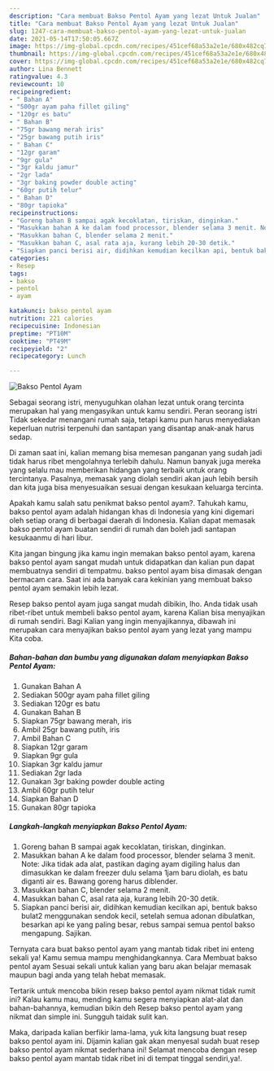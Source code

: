 ```yaml
---
description: "Cara membuat Bakso Pentol Ayam yang lezat Untuk Jualan"
title: "Cara membuat Bakso Pentol Ayam yang lezat Untuk Jualan"
slug: 1247-cara-membuat-bakso-pentol-ayam-yang-lezat-untuk-jualan
date: 2021-05-14T17:50:05.667Z
image: https://img-global.cpcdn.com/recipes/451cef68a53a2e1e/680x482cq70/bakso-pentol-ayam-foto-resep-utama.jpg
thumbnail: https://img-global.cpcdn.com/recipes/451cef68a53a2e1e/680x482cq70/bakso-pentol-ayam-foto-resep-utama.jpg
cover: https://img-global.cpcdn.com/recipes/451cef68a53a2e1e/680x482cq70/bakso-pentol-ayam-foto-resep-utama.jpg
author: Lina Bennett
ratingvalue: 4.3
reviewcount: 10
recipeingredient:
- " Bahan A"
- "500gr ayam paha fillet giling"
- "120gr es batu"
- " Bahan B"
- "75gr bawang merah iris"
- "25gr bawang putih iris"
- " Bahan C"
- "12gr garam"
- "9gr gula"
- "3gr kaldu jamur"
- "2gr lada"
- "3gr baking powder double acting"
- "60gr putih telur"
- " Bahan D"
- "80gr tapioka"
recipeinstructions:
- "Goreng bahan B sampai agak kecoklatan, tiriskan, dinginkan."
- "Masukkan bahan A ke dalam food processor, blender selama 3 menit. Note: Jika tidak ada alat, pastikan daging ayam digiling halus dan dimasukkan ke dalam freezer dulu selama 1jam baru diolah, es batu diganti air es. Bawang goreng harus diblender."
- "Masukkan bahan C, blender selama 2 menit."
- "Masukkan bahan C, asal rata aja, kurang lebih 20-30 detik."
- "Siapkan panci berisi air, didihkan kemudian kecilkan api, bentuk bakso bulat2 menggunakan sendok kecil, setelah semua adonan dibulatkan, besarkan api ke yang paling besar, rebus sampai semua pentol bakso mengapung. Sajikan."
categories:
- Resep
tags:
- bakso
- pentol
- ayam

katakunci: bakso pentol ayam 
nutrition: 221 calories
recipecuisine: Indonesian
preptime: "PT10M"
cooktime: "PT49M"
recipeyield: "2"
recipecategory: Lunch

---
```



![Bakso Pentol Ayam](https://img-global.cpcdn.com/recipes/451cef68a53a2e1e/680x482cq70/bakso-pentol-ayam-foto-resep-utama.jpg)

Sebagai seorang istri, menyuguhkan olahan lezat untuk orang tercinta merupakan hal yang mengasyikan untuk kamu sendiri. Peran seorang istri Tidak sekedar menangani rumah saja, tetapi kamu pun harus menyediakan keperluan nutrisi terpenuhi dan santapan yang disantap anak-anak harus sedap.

Di zaman  saat ini, kalian memang bisa memesan panganan yang sudah jadi tidak harus ribet mengolahnya terlebih dahulu. Namun banyak juga mereka yang selalu mau memberikan hidangan yang terbaik untuk orang tercintanya. Pasalnya, memasak yang diolah sendiri akan jauh lebih bersih dan kita juga bisa menyesuaikan sesuai dengan kesukaan keluarga tercinta. 



Apakah kamu salah satu penikmat bakso pentol ayam?. Tahukah kamu, bakso pentol ayam adalah hidangan khas di Indonesia yang kini digemari oleh setiap orang di berbagai daerah di Indonesia. Kalian dapat memasak bakso pentol ayam buatan sendiri di rumah dan boleh jadi santapan kesukaanmu di hari libur.

Kita jangan bingung jika kamu ingin memakan bakso pentol ayam, karena bakso pentol ayam sangat mudah untuk didapatkan dan kalian pun dapat membuatnya sendiri di tempatmu. bakso pentol ayam bisa dimasak dengan bermacam cara. Saat ini ada banyak cara kekinian yang membuat bakso pentol ayam semakin lebih lezat.

Resep bakso pentol ayam juga sangat mudah dibikin, lho. Anda tidak usah ribet-ribet untuk membeli bakso pentol ayam, karena Kalian bisa menyajikan di rumah sendiri. Bagi Kalian yang ingin menyajikannya, dibawah ini merupakan cara menyajikan bakso pentol ayam yang lezat yang mampu Kita coba.

<!--inarticleads1-->

##### Bahan-bahan dan bumbu yang digunakan dalam menyiapkan Bakso Pentol Ayam:

1. Gunakan  Bahan A
1. Sediakan 500gr ayam paha fillet giling
1. Sediakan 120gr es batu
1. Gunakan  Bahan B
1. Siapkan 75gr bawang merah, iris
1. Ambil 25gr bawang putih, iris
1. Ambil  Bahan C
1. Siapkan 12gr garam
1. Siapkan 9gr gula
1. Siapkan 3gr kaldu jamur
1. Sediakan 2gr lada
1. Gunakan 3gr baking powder double acting
1. Ambil 60gr putih telur
1. Siapkan  Bahan D
1. Gunakan 80gr tapioka




<!--inarticleads2-->

##### Langkah-langkah menyiapkan Bakso Pentol Ayam:

1. Goreng bahan B sampai agak kecoklatan, tiriskan, dinginkan.
1. Masukkan bahan A ke dalam food processor, blender selama 3 menit. Note: Jika tidak ada alat, pastikan daging ayam digiling halus dan dimasukkan ke dalam freezer dulu selama 1jam baru diolah, es batu diganti air es. Bawang goreng harus diblender.
1. Masukkan bahan C, blender selama 2 menit.
1. Masukkan bahan C, asal rata aja, kurang lebih 20-30 detik.
1. Siapkan panci berisi air, didihkan kemudian kecilkan api, bentuk bakso bulat2 menggunakan sendok kecil, setelah semua adonan dibulatkan, besarkan api ke yang paling besar, rebus sampai semua pentol bakso mengapung. Sajikan.




Ternyata cara buat bakso pentol ayam yang mantab tidak ribet ini enteng sekali ya! Kamu semua mampu menghidangkannya. Cara Membuat bakso pentol ayam Sesuai sekali untuk kalian yang baru akan belajar memasak maupun bagi anda yang telah hebat memasak.

Tertarik untuk mencoba bikin resep bakso pentol ayam nikmat tidak rumit ini? Kalau kamu mau, mending kamu segera menyiapkan alat-alat dan bahan-bahannya, kemudian bikin deh Resep bakso pentol ayam yang nikmat dan simple ini. Sungguh taidak sulit kan. 

Maka, daripada kalian berfikir lama-lama, yuk kita langsung buat resep bakso pentol ayam ini. Dijamin kalian gak akan menyesal sudah buat resep bakso pentol ayam nikmat sederhana ini! Selamat mencoba dengan resep bakso pentol ayam mantab tidak ribet ini di tempat tinggal sendiri,ya!.

